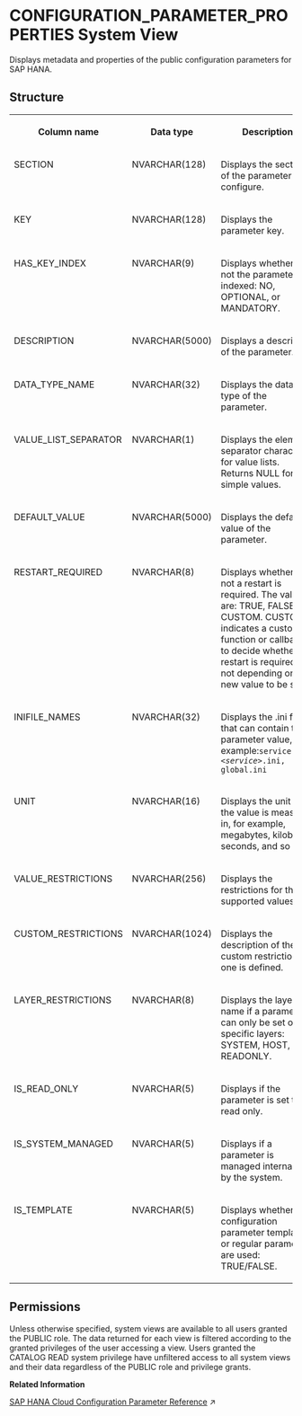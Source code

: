 <!-- loioe8c6c69d693b401bb8d9a35373ebbeb4 -->

# CONFIGURATION\_PARAMETER\_PROPERTIES System View

Displays metadata and properties of the public configuration parameters for SAP HANA.



## Structure


<table>
<tr>
<th valign="top">

Column name

</th>
<th valign="top">

Data type

</th>
<th valign="top">

Description

</th>
</tr>
<tr>
<td valign="top">

SECTION

</td>
<td valign="top">

NVARCHAR\(128\)

</td>
<td valign="top">

Displays the section of the parameter to configure.

</td>
</tr>
<tr>
<td valign="top">

KEY

</td>
<td valign="top">

NVARCHAR\(128\)

</td>
<td valign="top">

Displays the parameter key.

</td>
</tr>
<tr>
<td valign="top">

HAS\_KEY\_INDEX

</td>
<td valign="top">

NVARCHAR\(9\)

</td>
<td valign="top">

Displays whether or not the parameter is indexed: NO, OPTIONAL, or MANDATORY.

</td>
</tr>
<tr>
<td valign="top">

DESCRIPTION

</td>
<td valign="top">

NVARCHAR\(5000\)

</td>
<td valign="top">

Displays a description of the parameter.

</td>
</tr>
<tr>
<td valign="top">

DATA\_TYPE\_NAME

</td>
<td valign="top">

NVARCHAR\(32\)

</td>
<td valign="top">

Displays the data type of the parameter.

</td>
</tr>
<tr>
<td valign="top">

VALUE\_LIST\_SEPARATOR

</td>
<td valign="top">

NVARCHAR\(1\)

</td>
<td valign="top">

Displays the element separator character for value lists. Returns NULL for simple values.

</td>
</tr>
<tr>
<td valign="top">

DEFAULT\_VALUE

</td>
<td valign="top">

NVARCHAR\(5000\)

</td>
<td valign="top">

Displays the default value of the parameter.

</td>
</tr>
<tr>
<td valign="top">

RESTART\_REQUIRED

</td>
<td valign="top">

NVARCHAR\(8\)

</td>
<td valign="top">

Displays whether or not a restart is required. The values are: TRUE, FALSE, or CUSTOM. CUSTOM indicates a custom function or callback to decide whether a restart is required or not depending on the new value to be set.

</td>
</tr>
<tr>
<td valign="top">

INIFILE\_NAMES

</td>
<td valign="top">

NVARCHAR\(32\)

</td>
<td valign="top">

Displays the .ini files that can contain the parameter value, for example:<code>service.ini, <i class="varname">&lt;service&gt;</i>.ini, global.ini</code> 

</td>
</tr>
<tr>
<td valign="top">

UNIT

</td>
<td valign="top">

NVARCHAR\(16\)

</td>
<td valign="top">

Displays the unit that the value is measured in, for example, megabytes, kilobytes, seconds, and so on.

</td>
</tr>
<tr>
<td valign="top">

VALUE\_RESTRICTIONS

</td>
<td valign="top">

NVARCHAR\(256\)

</td>
<td valign="top">

Displays the restrictions for the supported values.

</td>
</tr>
<tr>
<td valign="top">

CUSTOM\_RESTRICTIONS

</td>
<td valign="top">

NVARCHAR\(1024\)

</td>
<td valign="top">

Displays the description of the custom restriction, if one is defined.

</td>
</tr>
<tr>
<td valign="top">

LAYER\_RESTRICTIONS

</td>
<td valign="top">

NVARCHAR\(8\)

</td>
<td valign="top">

Displays the layer name if a parameter can only be set on specific layers: SYSTEM, HOST, or READONLY.

</td>
</tr>
<tr>
<td valign="top">

IS\_READ\_ONLY

</td>
<td valign="top">

NVARCHAR\(5\)

</td>
<td valign="top">

Displays if the parameter is set to read only.

</td>
</tr>
<tr>
<td valign="top">

IS\_SYSTEM\_MANAGED

</td>
<td valign="top">

NVARCHAR\(5\)

</td>
<td valign="top">

Displays if a parameter is managed internally by the system.

</td>
</tr>
<tr>
<td valign="top">

IS\_TEMPLATE

</td>
<td valign="top">

NVARCHAR\(5\)

</td>
<td valign="top">

Displays whether the configuration parameter templates or regular parameters are used: TRUE/FALSE.

</td>
</tr>
</table>



<a name="loioe8c6c69d693b401bb8d9a35373ebbeb4__section_pbd_11q_bzb"/>

## Permissions

Unless otherwise specified, system views are available to all users granted the PUBLIC role. The data returned for each view is filtered according to the granted privileges of the user accessing a view. Users granted the CATALOG READ system privilege have unfiltered access to all system views and their data regardless of the PUBLIC role and privilege grants.

**Related Information**  


[SAP HANA Cloud Configuration Parameter Reference](https://help.sap.com/viewer/138dcf7d779543608917a2307a6115f2/2023_4_QRC/en-US/4b4d88980622427ab2d6ca8c05448166.html "Reference documentation for public configuration parameters in SAP HANA Cloud.") :arrow_upper_right:

